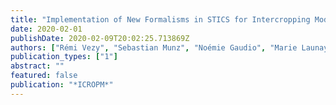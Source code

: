 ```yaml
---
title: "Implementation of New Formalisms in STICS for Intercropping Modeling"
date: 2020-02-01
publishDate: 2020-02-09T20:02:25.713869Z
authors: ["Rémi Vezy", "Sebastian Munz", "Noémie Gaudio", "Marie Launay", "Kirsten Paff", "Patrice Lecharpentier", "Dominique Ripoche", "Eric Justes"]
publication_types: ["1"]
abstract: ""
featured: false
publication: "*ICROPM*"
---
```


